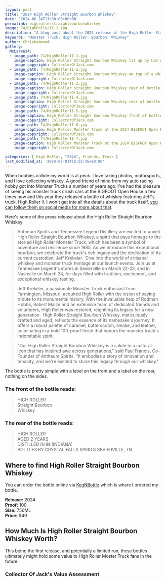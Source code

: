 ```yaml
---
layout: post
title: "2024 High Roller Straight Bourbon Whiskey"
date: '2024-06-24T13:00:00+00:00'
permalink: highrollerstraightbourbonwhiskey
image: 74/HighRollerII-1.jpg
description: "A blog post about the 2024 release of the High Roller Straight Bourbon Whiskey"
keywords: "Monster Truck, High Roller, Bourbon, Whiskey"
author: ChrisHammond
gallery:
  McLaren24:
  - image_path: 74/HighRollerII-1.jpg
    image-caption: High Roller Straight Bourbon Whiskey lit up by LED on top of a whiskey barrel
    image-copyright: CollectorOfJack.com
  - image_path: 74/HighRollerII-2.jpg
    image-caption: High Roller Straight Bourbon Whiskey on top of a whiskey barrel
    image-copyright: CollectorOfJack.com
  - image_path: 74/HighRollerII-3.jpg
    image-caption: High Roller Straight Bourbon Whiskey rear of bottle on top of a whiskey barrel
    image-copyright: CollectorOfJack.com
  - image_path: 74/HighRollerII-4.jpg
    image-caption: High Roller Straight Bourbon Whiskey rear of bottle zoomed in label
    image-copyright: CollectorOfJack.com
  - image_path: 74/HighRollerII-5.jpg
    image-caption: High Roller Straight Bourbon Whiskey front of bottle zoomed in label
    image-copyright: CollectorOfJack.com
  - image_path: 74/HighRollerII-6.jpg
    image-caption: High Roller Monster Truck at the 2024 BIGFOOT Open House
    image-copyright: CollectorOfJack.com
  - image_path: 74/HighRollerII-7.jpg
    image-caption: High Roller Monster Truck at the 2024 BIGFOOT Open House crushing cars
    image-copyright: CollectorOfJack.com

categories: [ High Roller, "2024", Friends, Truck ]
last_modified_at: '2024-07-01T15:55:45+00:00'
---
```

When hobbies collide my world is at peak. I love taking photos, motorsports, and I love collecting whiskey. A good friend of mine from my auto racing hobby got into Monster Trucks a number of years ago. I've had the pleasure of seeing his monster truck crush cars at the BIGFOOT Open House a few times now and this year they released a bottle of whiskey featuring Jeff's truck, High Roller II. I won't get into all the details about the truck itself, [you can follow them on social media for more about that](https://www.facebook.com/HighRollerMonsterTruck).

Here's some of the press release about the High Roller Straight Bourbon Whiskey

> Antheum Spirits and Tennessee Legend Distillery are excited to unveil High Roller Straight Bourbon Whiskey, a spirit that pays homage to the storied High Roller Monster Truck, which has been a symbol of adventure and resilience since 1985. As we introduce this exceptional bourbon, we celebrate the truck's rich legacy and the dedication of its current custodian, Jeff Krekeler.
​
> Dive into the world of artisanal whiskey and monster truck heritage at our launch events. Join us at Tennessee Legend's stores in Sevierville on March 22-23, and in Nashville on March 24, for days filled with tradition, excitement, and exceptional whiskey tasting.

> ​Jeff Krekeler, a passionate Monster Truck enthusiast from Farmington, Missouri, acquired High Roller with the vision of paying tribute to its monumental history. With the invaluable help of Rodman Hobbs, Robert Maize and an extensive team of dedicated friends and volunteers, High Roller was restored, reigniting its legacy for a new generation.
​
> High Roller Straight Bourbon Whiskey, meticulously crafted and aged, reflects the essence of its namesake's journey. It offers a robust palette of caramel, butterscotch, smoke, and leather, culminating in a bold 100-proof finish that honors the monster truck's indomitable spirit.

> "Our High Roller Straight Bourbon Whiskey is a salute to a cultural icon that has inspired awe across generations," said Paul Francis, Co-Founder of Antheum Spirits. "It embodies a story of innovation and tenacity, and we're excited to share this legacy through our whiskey."

The bottle is pretty simple with a label on the front and a label on the rear, nothing on the sides. 

### The front of the bottle reads:
> HIGH ROLLER  
> Straight Bourbon  
> Whiskey  

### The rear of the bottle reads:
> HIGH ROLLER  
> AGED 2 YEARS  
> DISTILLED IN IN (INDIANA)  
> BOTTLES BY CRYSTAL FALLS SPIRITS SEVIERVILLE, TN  

## Where to find High Roller Straight Bourbon Whiskey
You can order the bottle online via [KegNBottle](https://kegnbottle.com/products/copy-of-tennessee-legend-the-high-roller-straight-whiskey-750ml) which is where I ordered my bottle.

**Release:** 2024  
**Proof:** 100  
**Size:** 750ML  
**Price:** $49


## How Much Is High Roller Straight Bourbon Whiskey Worth?
This being the first release, and potentially a limited run, these bottles ultimately might hold some value to High Roller Moster Truck fans in the future.
 
### Collector Of Jack's Value Assessment
